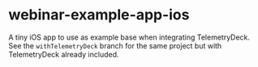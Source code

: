 # webinar-example-app-ios
A tiny iOS app to use as example base when integrating TelemetryDeck. See the `withTelemetryDeck` branch for the same project but with TelemetryDeck already included.
